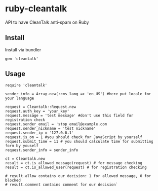 # ruby-cleantalk

API to have CleanTalk anti-spam on Ruby

## Install

Install via bundler

    gem 'cleantalk'

## Usage

    require 'cleantalk'

    sender_info = Array.new(:cms_lang => 'en_US') #here put locale for your language
    
    request = Cleantalk::Request.new
    request.auth_key = 'your_key'
    request.message = 'test message' #don't use this field for registration check
    request.sender_email = 'stop_email@example.com
    request.sender_nickname = 'test nickname'
    request.sender_ip = '127.0.0.1'
    request.js_on = 1 #you should check for JavaScript by yourself
    request.submit_time = 11 # you should calculate time for submitting form by youself
    request.sender_info = sender_info
    
    ct = Cleantalk.new
    result = ct.is_allowed_message(request) # for message checking
    result = ct.is_allowed_user(request) # for registration checking
    
    # result.allow contains our decision: 1 for allowed message, 0 for blocked
    # result.comment contains comment for our decision`
